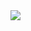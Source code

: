 <detail>
<img align="left" src="https://github-readme-stats.vercel.app/api?username=meowbitt&show_icons=true&theme=radical">
  </detail>

